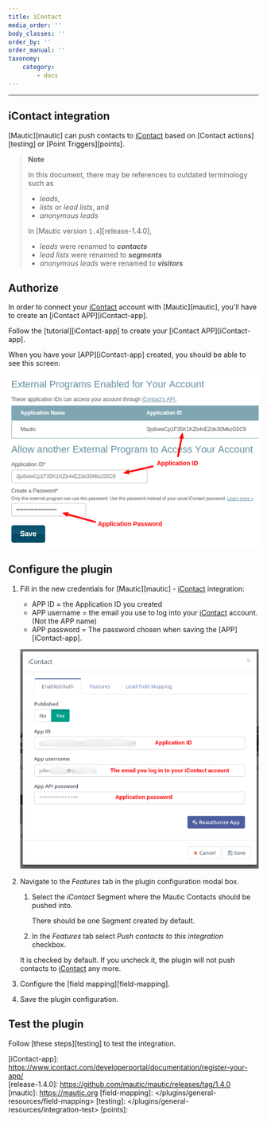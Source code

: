 ```yaml
---
title: iContact
media_order: ''
body_classes: ''
order_by: ''
order_manual: ''
taxonomy:
    category:
        - docs
---
```


-------------------

## iContact integration

[Mautic][mautic] can push contacts to [iContact][iContact] based on [Contact actions][testing] or [Point Triggers][points].

> **Note**
>
> In this document, there may be references to outdated terminology such as
>
> - _leads_,
> - _lists_ or _lead lists_, and
> - _anonymous leads_
>
> In [Mautic version `1.4`][release-1.4.0],
>
> - _leads_ were renamed to _**contacts**_
> - _lead lists_ were renamed to _**segments**_
> - _anonymous leads_ were renamed to _**visitors**_


## Authorize

In order to connect your [iContact][iContact] account with [Mautic][mautic], you'll have to create an [iContact APP][iContact-app].

Follow the [tutorial][iContact-app] to create your [iContact APP][iContact-app].

When you have your [APP][iContact-app] created, you should be able to see this screen:

![iContact - create a App Key](plugins-icontact-authorization-details.png "iContact - create a App Key")

## Configure the plugin

1. Fill in the new credentials for [Mautic][mautic] - [iContact][iContact] integration:

   - APP ID = the Application ID you created
   - APP username = the email you use to log into your [iContact][iContact] account. (Not the APP name)
   - APP password = The password chosen when saving the [APP][iContact-app].

    ![iContact - authoriztion](plugins-icontact-authorization.png "iContact - authorization")

1. Navigate to the *Features* tab in the plugin configuration modal box.

   1. Select the _iContact_ Segment where the Mautic Contacts should be pushed into.

      There should be one Segment created by default.

   1. In the _Features_ tab select *Push contacts to this integration* checkbox.

    It is checked by default. If you uncheck it, the plugin will not push contacts to [iContact][iContact] any more.

1. Configure the [field mapping][field-mapping].

1. Save the plugin configuration.

## Test the plugin

Follow [these steps][testing] to test the integration.

[iContact]: <https://www.icontact.com>
[iContact-app]: <https://www.icontact.com/developerportal/documentation/register-your-app/>\
[release-1.4.0]: <https://github.com/mautic/mautic/releases/tag/1.4.0>
[mautic]: <https://mautic.org>
[field-mapping]: </plugins/general-resources/field-mapping>
[testing]: </plugins/general-resources/integration-test>
[points]: </points>
